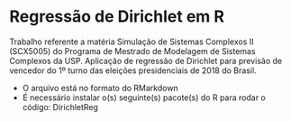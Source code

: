 # Regressão de Dirichlet em R

Trabalho referente a matéria Simulação de Sistemas Complexos II (SCX5005) do Programa de Mestrado de Modelagem de Sistemas Complexos da USP. Aplicação de regressão de Dirichlet para previsão de vencedor do 1º turno das eleições presidenciais de 2018 do Brasil.

* O arquivo está no formato do RMarkdown
* É necessário instalar o(s) seguinte(s) pacote(s) do R para rodar o código: DirichletReg

